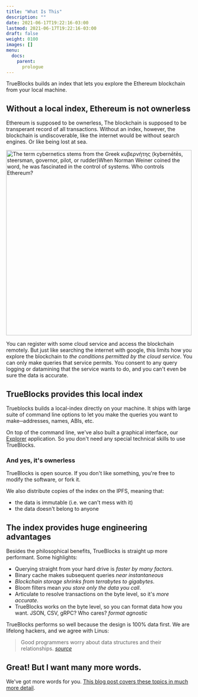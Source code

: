 ```yaml
---
title: "What Is This"
description: ""
date: 2021-06-17T19:22:16-03:00
lastmod: 2021-06-17T19:22:16-03:00
draft: false
weight: 0100
images: []
menu:
  docs:
    parent:
      prologue
---
```


TrueBlocks builds an index that lets you explore the Ethereum blockchain from
your local machine.

## Without a local index, Ethereum is not ownerless

Ethereum is supposed to be ownerless, The blockchain is supposed to be transperant
record of all transactions. Without an index, however, the blockchain is undiscoverable,
like the internet would be without search engines. Or like being lost at sea.

<img src="/docs/img/steam-boat-off-a-harbor.jpg" alt="The term cybernetics stems from the Greek κυβερνήτης (kybernētēs, steersman, governor, pilot, or rudder)When Norman Weiner coined the word, he was fascinated in the control of systems. Who controls Ethereum?" width="500"/>

You can register with some cloud service and access the blockchain remotely.
But just like searching the internet with google, this limits how you explore
the blockchain to _the conditions permitted by the cloud service_.
You can only make queries that service permits. You consent to any query logging
or datamining that the service wants to do, and you can't even be sure the data
is accurate. 

## TrueBlocks provides this local index

Trueblocks builds a local-index directly on your machine.
It ships with large suite of command line options to let you make the queries you
want to make─addresses, names, ABIs, etc.

On top of the command line, we've also built a graphical interface, our [Explorer](/explorer)
application. So you don't need any special technical skills to use TrueBlocks.

### And yes, it's ownerless

TrueBlocks is open source. If you don't like something, you're free to modify the
software, or fork it. 

We also distribute copies of the index on the IPFS, meaning that:
* the data is immutable (i.e. we can't mess with it)
* the data doesn't belong to anyone

## The index provides huge engineering advantages

Besides the philosophical benefits, TrueBlocks is straight up more performant.
Some highlights:

- Querying straight from your hard drive is _faster by many factors._
- Binary cache makes subsequent queries _near instantaneous_
- _Blockchain storage shrinks from terrabytes to gigabytes_. 
- Bloom filters mean _you store only the data you call_.
- Articulate to resolve transactions on the byte level, so it's _more accurate_.
- TrueBlocks works on the byte level, so you can format data how you want. JSON, CSV, gRPC? Who cares? _format agnostic_

TrueBlocks performs so well because the design is 100% data first. We are lifelong
hackers, and we agree with Linus:

> Good programmers 
> worry about data structures and their relationships. _[source](https://lwn.net/Articles/193245/)_

## Great! But I want many more words.

We've got more words for you. [This blog post covers these topics in much more detail](/blog/a-long-winded-explanation-of-trueblocks/).



